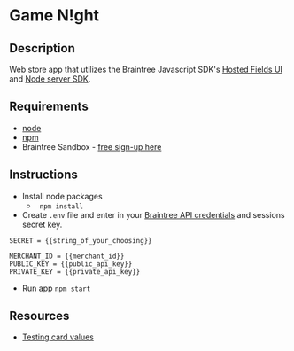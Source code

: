 # Game N!ght

## Description
Web store app that utilizes the Braintree Javascript SDK's [Hosted Fields UI](https://developer.paypal.com/braintree/docs/guides/hosted-fields/overview) and [Node server SDK](https://developer.paypal.com/braintree/docs/reference/request/transaction/sale/node). 

## Requirements
- [node](https://nodejs.org/en) 
- [npm](https://docs.npmjs.com/downloading-and-installing-node-js-and-npm)
- Braintree Sandbox - [free sign-up here](https://www.braintreepayments.com/sandbox)

## Instructions
- Install node packages
    - ``` npm install```
- Create `.env` file and enter in your [Braintree API credentials](https://developer.paypal.com/braintree/articles/control-panel/important-gateway-credentials#api-credentials) and sessions secret key.
```
SECRET = {{string_of_your_choosing}}

MERCHANT_ID = {{merchant_id}}
PUBLIC_KEY = {{public_api_key}}
PRIVATE_KEY = {{private_api_key}}
```
- Run app
```npm start```

## Resources
- [Testing card values](https://developer.paypal.com/braintree/docs/reference/general/testing/node#valid-card-numbers)